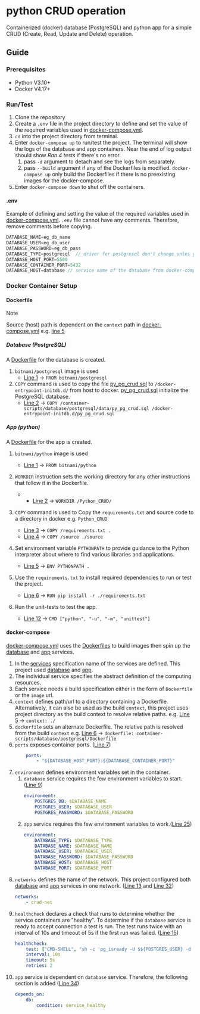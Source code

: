 # python CRUD operation

Containerized (docker) database (PostgreSQL) and python app for a simple CRUD (Create, Read, Update and Delete)
operation.

## Guide
### Prerequisites
- Python V3.10+
- Docker V4.17+

### Run/Test
1. Clone the repository 
1. Create a `.env` file in the project directory to define and set the value of the required variables used in [docker-compose.yml](docker-compose.yml).
1. `cd` into the project directory from terminal.
1. Enter `docker-compose up` to run/test the project.
The terminal will show the logs of the database and app containers. 
Near the end of log output should show *Ran 4 tests* if there's no error.
   1. pass `-d` argument to detach and see the logs from separately.
   1. pass `--build` argument if any of the Dockerfiles is modified.
   `docker-compose up` only build the Dockerfiles if there is no preexisting images for the docker-compose. 
1. Enter `docker-compose down` to shut off the containers.

#### .env
Example of defining and setting the value of the required variables used in [docker-compose.yml](docker-compose.yml).
`.env` file cannot have any comments. Therefore, remove comments before copying.
   ```js
   DATABASE_NAME=eg_db_name
   DATABASE_USER=eg_db_user
   DATABASE_PASSWORD=eg_db_pass
   DATABASE_TYPE=postgresql  // driver for postgresql don't change unles you know what you are doing 
   DATABASE_HOST_PORT=5500
   DATABASE_CONTAINER_PORT=5432
   DATABASE_HOST=database // service name of the database from docker-compose.yml, don't change unles you know what you are doing

   ```

### Docker Container Setup

#### Dockerfile

> [!NOTE]
> Source (host) path is dependent on the `context` path in [docker-compose.yml](docker-compose.yml) e.g. [line 5](docker-compose.yml#L5)

##### Database (PostgreSQL)

A [Dockerfile](container-scripts/database/postgresql/Dockerfile) for the database is created.

1. `bitnami/postgresql` image is used
    - [Line 1](container-scripts/database/postgresql/Dockerfile#L1) -> `FROM bitnami/postgresql`
1. `COPY` command is used to copy the file [py_pg_crud.sql](container-scripts/database/postgresql/data/py_pg_crud.sql)
   to `/docker-entrypoint-initdb.d/` from host to docker.
   [py_pg_crud.sql](container-scripts/database/postgresql/data/py_pg_crud.sql) initialize the PostgreSQL database.
    - [Line 2](container-scripts/database/postgresql/Dockerfile#L2) -> `COPY /container-scripts/database/postgresql/data/py_pg_crud.sql /docker-entrypoint-initdb.d/py_pg_crud.sql`

##### App (python)

A [Dockerfile](container-scripts/app/Dockerfile) for the app is created.

1. `bitnami/python` image is used
    - [Line 1](container-scripts/app/Dockerfile#L1) -> `FROM bitnami/python`
1. `WORKDIR` instruction sets the working directory for any other instructions that follow it in the Dockerfile.
   - - [Line 2](container-scripts/app/Dockerfile#L2) -> `WORKDIR /Python_CRUD/`
1. `COPY` command is used to Copy the `requirements.txt` and source code to a directory in docker e.g. `Python_CRUD`
    - [Line 3](container-scripts/app/Dockerfile#L3) -> `COPY /requirements.txt .`
    - [Line 4](container-scripts/app/Dockerfile#L4) -> `COPY /source ./source`
1. Set environment variable `PYTHONPATH` to provide guidance to the Python interpreter about where to find various
   libraries and applications. 
    - [Line 5](container-scripts/app/Dockerfile#L5) -> `ENV PYTHONPATH .`
1. Use the `requirements.txt` to install required dependencies to run or test the project.
    - [Line 6](container-scripts/app/Dockerfile#L6) -> `RUN pip install -r ./requirements.txt`

1. Run the unit-tests to test the app.
    - [Line 12](container-scripts/app/Dockerfile#L12) -> `CMD ["python", "-u", "-m", "unittest"]`

#### docker-compose

[docker-compose.yml](docker-compose.yml) uses the [Dockerfiles](#dockerfile) to build images then spin up
the [database](docker-compose.yml#L3) and [app](docker-compose.yml#L21) services.

1. In the [services](docker-compose.yml#L2) specification name of the services are defined.
   This project used [database](docker-compose.yml#L3) and [app](docker-compose.yml#L21).
1. The individual service specifies the abstract definition of the computing resources.
1. Each service needs a build specification either in the form of `Dockerfile` or the `image` url.
1. `context` defines path/url to a directory containing a Dockerfile.
   Alternatively, it can also be used as the build `context`, this project uses project directory as the build
   context to resolve relative paths. e.g. [Line 5](docker-compose.yml#L5) -> `context: ./`
1. `dockerfile` sets an alternate Dockerfile. The relative path is resolved from the build `context`
   e.g. [Line 6](docker-compose.yml#L6) -> `dockerfile: container-scripts/database/postgresql/Dockerfile`
1. `ports` exposes container ports. ([Line 7](docker-compose.yml#L7))
    ```yaml
        ports:
            - "${DATABASE_HOST_PORT}:${DATABASE_CONTAINER_PORT}"
    ```
1. `environment` defines environment variables set in the container.
    1. `database` service requires the few environment variables to start.([Line 9](docker-compose.yml#L9))
        ```yaml
        environment:
            POSTGRES_DB: $DATABASE_NAME
            POSTGRES_USER: $DATABASE_USER
            POSTGRES_PASSWORD: $DATABASE_PASSWORD
        ```
    1. `app` service requires the few environment variables to work.([Line 25](docker-compose.yml#L25))
        ```yaml
        environment:
            DATABASE_TYPE: $DATABASE_TYPE
            DATABASE_NAME: $DATABASE_NAME
            DATABASE_USER: $DATABASE_USER
            DATABASE_PASSWORD: $DATABASE_PASSWORD
            DATABASE_HOST: $DATABASE_HOST
            DATABASE_PORT: $DATABASE_PORT
        ```
1. `networks` defines the name of the network. This project configured both [database](docker-compose.yml#L3) and [app](docker-compose.yml#L21) services in one network. ([Line 13](docker-compose.yml#L13) and [Line 32](docker-compose.yml#L32)) 
    ```yaml
    networks:
        - crud-net
    ```
1. `healthcheck` declares a check that runs to determine whether the service containers are "healthy".
   To determine if the `database` service is ready to accept connection a test is run. The test runs twice with an
   interval of 10s and timeout of 5s if the first run was failed. ([Line 15](docker-compose.yml#L15))
    ```yaml
    healthcheck:
        test: ["CMD-SHELL", "sh -c 'pg_isready -U $${POSTGRES_USER} -d $${POSTGRES_DB}'"]
        interval: 10s
        timeout: 5s
        retries: 2
    ```
1. `app` service is dependent on `database` service. Therefore, the following section is
   added ([Line 34](docker-compose.yml#L34))
    ```yaml
    depends_on:
        db:
            condition: service_healthy
    ```